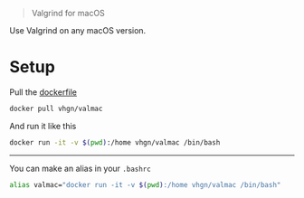 > Valgrind for macOS

Use Valgrind on any macOS version.

# Setup

Pull the [dockerfile](dockerfile)

```bash
docker pull vhgn/valmac
```

And run it like this

```bash
docker run -it -v $(pwd):/home vhgn/valmac /bin/bash
```

---

You can make an alias in your `.bashrc`

```bash
alias valmac="docker run -it -v $(pwd):/home vhgn/valmac /bin/bash"
```

